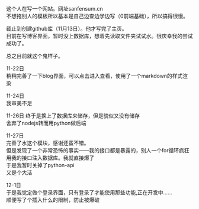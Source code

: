 这个人在写一个网站。网址sanfensum.cn  
不想拖别人的模板所以基本是自己边查边学边写（0前端基础），所以搞得很慢。  
  
截止到创建github库（11月13日）。他才写完了主页。  
目前在写博客界面，暂时没上数据库，想着先读取文件夹试试水。很庆幸我的尝试成功了。  
  
总之目前就这个鬼样子。

11-22日  
稍稍完善了一下blog界面，可以点击进入查看，使用了一个markdown的样式渲染    

11-24日  
我审美不足  

11-26日
终于是换上了数据库来储存，但是貌似又没有储存  
舍弃了nodejs转而用python做后端  

11-27日  
完善了水这个模块，感谢还蛮不错。  
但是发现了一个非常恐怖的事实——我的接口都是暴露的，别人一个for循环疯狂用我的接口注入数据库。我就直接爆了  
于是我暂时关掉了python-api  
又是个大活  

12-1日  
于是我觉定做个登录界面，只有登录了才能使用那些功能,正在开发中......  
顺便写了个插入什么的限制，防止被爆破  